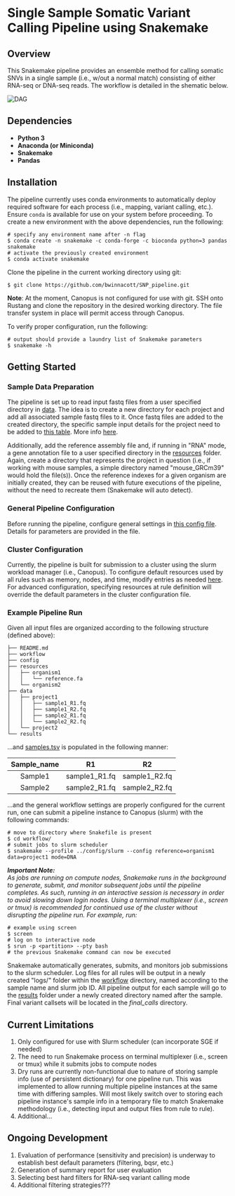 # Single Sample Somatic Variant Calling Pipeline using Snakemake
## Overview
This Snakemake pipeline provides an ensemble method for calling somatic SNVs in a single sample (i.e., w/out a normal match) 
consisting of either RNA-seq or DNA-seq reads. The workflow is detailed in the shematic below.

![DAG](../media/dag.png?raw=true)

## Dependencies
* **Python 3**
* **Anaconda (or Miniconda)**
* **Snakemake**
* **Pandas**

## Installation
The pipeline currently uses conda environments to automatically deploy required software for each process (i.e., mapping, variant calling, etc.). 
Ensure `conda` is available for use on your system before proceeding. To create a new environment with the above dependencies, run the following:
```
# specify any environment name after -n flag
$ conda create -n snakemake -c conda-forge -c bioconda python=3 pandas snakemake
# activate the previously created environment
$ conda activate snakemake
```

Clone the pipeline in the current working directory using git:
```
$ git clone https://github.com/bwinnacott/SNP_pipeline.git
```

**Note**: At the moment, Canopus is not configured for use with git. SSH onto Rustang and clone the repository in the desired working directory. 
The file transfer system in place will permit access through Canopus.

To verify proper configuration, run the following:

```
# output should provide a laundry list of Snakemake parameters
$ snakemake -h
```

## Getting Started
### Sample Data Preparation
The pipeline is set up to read input fastq files from a user specified directory in [data](data/). The idea is to create a new directory 
for each project and add all associated sample fastq files to it. Once fastq files are added to the created directory, the specific sample 
input details for the project need to be added to [this table](config/samples.tsv). More info [here](config/).

Additionally, add the reference assembly file and, if running in "RNA" mode, a gene annotation file to a user specified directory 
in the [resources](resources/) folder. Again, create a directory that represents the project in question (i.e., if working with mouse samples, 
a simple directory named "mouse_GRCm39" would hold the file(s)). Once the reference indexes for a given organism are initially created, they 
can be reused with future executions of the pipeline, without the need to recreate them (Snakemake will auto detect). 

### General Pipeline Configuration
Before running the pipeline, configure general settings in [this config file](config/config.yaml). Details for parameters are provided in 
the file. 

### Cluster Configuration
Currently, the pipeline is built for submission to a cluster using the slurm workload manager (i.e., Canopus). To configure default resources 
used by all rules such as memory, nodes, and time, modify entries as needed [here](config/slurm/config.yaml). For advanced configuration, 
specifying resources at rule definition will override the default parameters in the cluster configuration file.

### Example Pipeline Run
Given all input files are organized according to the following structure (defined above):

```
├── README.md
├── workflow
├── config
├── resources
│   ├── organism1
│   │   └── reference.fa
│   └── organism2
├── data
│   ├── project1
│   │   ├── sample1_R1.fq
│   │   ├── sample1_R2.fq
│   │   ├── sample2_R1.fq
│   │   └── sample2_R2.fq
│   └── project2
└── results
```

...and [samples.tsv](config/samples.tsv) is populated in the following manner:

| Sample_name | R1 | R2 |
| :---: | :---: | :---: |
| Sample1 | sample1_R1.fq | sample1_R2.fq |
| Sample2 | sample2_R1.fq | sample2_R2.fq |

...and the general workflow settings are properly configured for the current run, one can submit a pipeline instance to Canopus 
(slurm) with the following commands:

```
# move to directory where Snakefile is present
$ cd workflow/
# submit jobs to slurm scheduler
$ snakemake --profile ../config/slurm --config reference=organism1 data=project1 mode=DNA
```

***Important Note:***  
*As jobs are running on compute nodes, Snakemake runs in the background to generate, submit, and monitor subsequent jobs until the* 
*pipeline completes. As such, running in an interactive session is necessary in order to avoid slowing down login nodes. Using a terminal* 
*multiplexer (i.e., screen or tmux) is recommended for continued use of the cluster without disrupting the pipeline run. For example, run:*

```
# example using screen
$ screen
# log on to interactive node
$ srun -p <partition> --pty bash
# the previous Snakemake command can now be executed
```

Snakemake automatically generates, submits, and monitors job submissions to the slurm scheduler. Log files for all rules will 
be output in a newly created "logs/" folder within the [workflow](workflow/) directory, named according to the sample name and 
slurm job ID. All pipeline output for each sample will go to the [results](results/) folder under a newly created directory 
named after the sample. Final variant callsets will be located in the *final_calls* directory.

## Current Limitations
1. Only configured for use with Slurm scheduler (can incorporate SGE if needed)
2. The need to run Snakemake process on terminal multiplexer (i.e., screen or tmux) while it submits jobs to compute nodes
3. Dry runs are currently non-functional due to nature of storing sample info (use of persistent dictionary) for one pipeline run. This 
was implemented to allow running multiple pipeline instances at the same time with differing samples. Will most likely switch over to 
storing each pipeline instance's sample info in a temporary file to match Snakemake methodology (i.e., detecting input and output files 
from rule to rule).
4. Additional...

## Ongoing Development
1. Evaluation of performance (sensitivity and precision) is underway to establish best default parameters (filtering, bqsr, etc.)
2. Generation of summary report for user evaluation
3. Selecting best hard filters for RNA-seq variant calling mode
4. Additional filtering strategies???